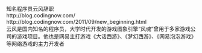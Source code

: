<p>知名程序员云风辞职<br />http://blog.codingnow.com/<br />http://blog.codingnow.com/2011/09/new_beginning.html<br />云风是国内知名的程序员，大学时代开发的游戏图象引擎&ldquo;风魂&rdquo;曾用于多家游戏公司的游戏项目。他也是网易主打游戏《大话西游》、《梦幻西游》、《网易泡泡游戏》等网络游戏的主力开发者</p>